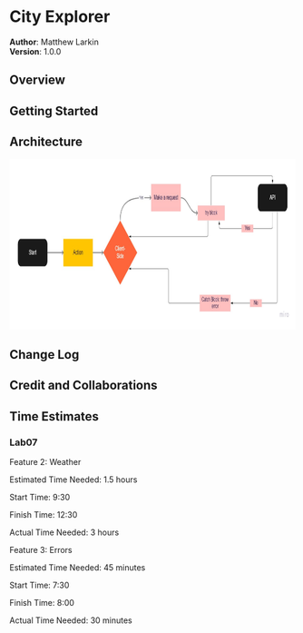 # **City Explorer**

**Author**: Matthew Larkin  
**Version**: 1.0.0

## **Overview**

## **Getting Started**

## **Architecture**

<img src="img/Lab06%20WRRC.jpg" width="600" height="300"/>

## **Change Log**

## **Credit and Collaborations**

## **Time Estimates**

### Lab07

Feature 2: Weather

Estimated Time Needed: 1.5 hours

Start Time: 9:30

Finish Time: 12:30

Actual Time Needed: 3 hours

Feature 3: Errors

Estimated Time Needed: 45 minutes

Start Time: 7:30

Finish Time: 8:00

Actual Time Needed: 30 minutes

